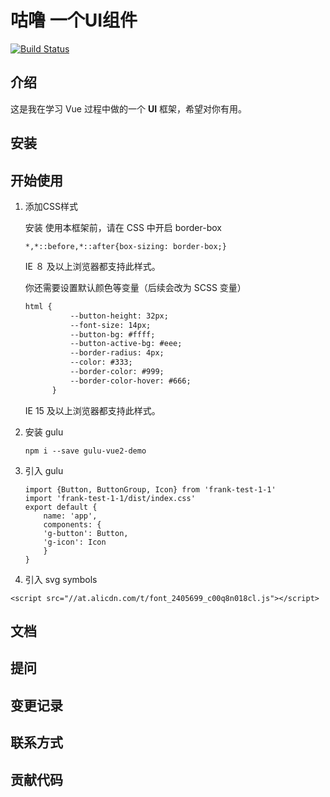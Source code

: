 # 咕噜 一个UI组件

[![Build Status](https://travis-ci.com/KailoveQ/GuLu-Vue2.svg?branch=main)](https://travis-ci.com/KailoveQ/GuLu-Vue2)

## 介绍

这是我在学习 Vue 过程中做的一个 **UI** 框架，希望对你有用。

## 安装

## 开始使用

1. 添加CSS样式

   安装 使用本框架前，请在 CSS 中开启 border-box

    ```
    *,*::before,*::after{box-sizing: border-box;}
    ```
   IE ８ 及以上浏览器都支持此样式。

   你还需要设置默认颜色等变量（后续会改为 SCSS 变量）
    ```html
    html {
              --button-height: 32px;
              --font-size: 14px;
              --button-bg: #ffff;
              --button-active-bg: #eee;
              --border-radius: 4px;
              --color: #333;
              --border-color: #999;
              --border-color-hover: #666;
          }
    ```
   IE 15 及以上浏览器都支持此样式。

2. 安装 gulu
    ```
    npm i --save gulu-vue2-demo
    ```
3. 引入 gulu
    ```vue
    import {Button, ButtonGroup, Icon} from 'frank-test-1-1'
    import 'frank-test-1-1/dist/index.css'
    export default {
        name: 'app',
        components: {
        'g-button': Button,
        'g-icon': Icon
        }
    }
      ```
4. 引入 svg symbols

  ```
  <script src="//at.alicdn.com/t/font_2405699_c00q8n018cl.js"></script>
  ```

## 文档

## 提问

## 变更记录

## 联系方式

## 贡献代码
